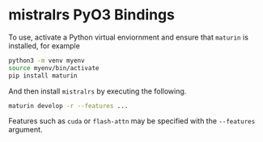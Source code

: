 # mistralrs PyO3 Bindings

To use, activate a Python virtual enviornment and ensure that `maturin` is installed, for example

```bash
python3 -m venv myenv
source myenv/bin/activate
pip install maturin
```

And then install `mistralrs` by executing the following.

```bash
maturin develop -r --features ...
```

Features such as `cuda` or `flash-attn` may be specified with the `--features` argument.